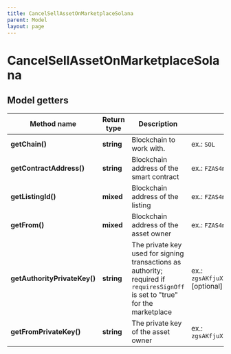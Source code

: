 ```yaml
---
title: CancelSellAssetOnMarketplaceSolana
parent: Model
layout: page
---
```


# CancelSellAssetOnMarketplaceSolana

## Model getters

Method name | Return type | Description | Notes
------------ | ------------- | ------------- | -------------
**getChain()** | **string** | Blockchain to work with. | ex.: `SOL`
**getContractAddress()** | **string** | Blockchain address of the smart contract | ex.: `FZAS4mtPvswgVxbpc117SqfNgCDLTCtk5CoeAtt58FWU`
**getListingId()** | **mixed** | Blockchain address of the listing | ex.: `FZAS4mtPvswgVxbpc117SqfNgCDLTCtk5CoeAtt58FWU`
**getFrom()** | **mixed** | Blockchain address of the asset owner | ex.: `FZAS4mtPvswgVxbpc117SqfNgCDLTCtk5CoeAtt58FWU`
**getAuthorityPrivateKey()** | **string** | The private key used for signing transactions as authority; required if <code>requiresSignOff</code> is set to "true" for the marketplace | ex.: `zgsAKfjuXrAxEyuYRxbbxPM3rdsPbJPnGreaGMbcdUApJ6wHnCqQnf9b1RNPdeZxsRMkezh4VgXQ7YrbpndGtEv` [optional]
**getFromPrivateKey()** | **string** | The private key of the asset owner | ex.: `zgsAKfjuXrAxEyuYRxbbxPM3rdsPbJPnGreaGMbcdUApJ6wHnCqQnf9b1RNPdeZxsRMkezh4VgXQ7YrbpndGtEv`

